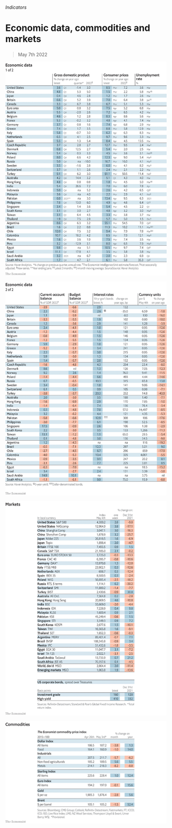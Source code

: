 ###### Indicators

# Economic data, commodities and markets 

#####  

> May 7th 2022 

![image](images/20220507_int101.png) 


![image](images/20220507_int102.png) 


![image](images/20220507_int201.png) 


![image](images/20220507_int401.png) 


